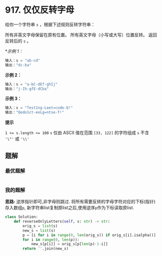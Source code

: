 # 917. 仅仅反转字母
给你一个字符串 `s` ，根据下述规则反转字符串：

所有非英文字母保留在原有位置。
所有英文字母（小写或大写）位置反转。
返回反转后的 `s` 。

 

**示例 1：*

```python
输入：s = "ab-cd"
输出："dc-ba"
```

**示例 2：**
```python
输入：s = "a-bC-dEf-ghIj"
输出："j-Ih-gfE-dCba"
```
**示例 3：** 
```python
输入：s = "Test1ng-Leet=code-Q!"
输出："Qedo1ct-eeLg=ntse-T!"
```

**提示**

`1 <= s.length <= 100`
`s` 仅由 ASCII 值在范围 `[33, 122]` 的字符组成
`s` 不含 `'\"'` 或 `'\\'`

## 题解
### 最优题解

```python

```

### 我的题解
**思路:**
逆序指针即可,非字母则跳过. 将所有需要反转的字母字符对应的下标(指针)存入数组`p`, 新字符串list复制原list之后,使用逆序`p`作为下标读取原list.

```python
class Solution:
    def reverseOnlyLetters(self, s: str) -> str:
        orig_s = list(s)
        new_s = list(s)
        p = [i for i in range(0, len(orig_s)) if orig_s[i].isalpha()]
        for i in range(0, len(p)):
            new_s[p[i]] = orig_s[p[len(p)-1-i]]
        return ''.join(new_s)
```
